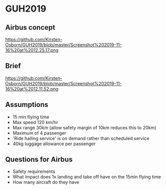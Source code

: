# GUH2019
## Airbus concept
https://github.com/Kirsten-Osborn/GUH2019/blob/master/Screenshot%202019-11-16%20at%2012.25.17.png

## Brief
https://github.com/Kirsten-Osborn/GUH2019/blob/master/Screenshot%202019-11-16%20at%2012.11.52.png

## Assumptions
- 15 min flying time
- Max speed 120 km/hr
- Max range 30km (allow safety margin of 10km reduces this to 20km)
- Maximum of 4 passenger
- 'Ride hailing service' is on demand rather than scheduled service
- 40kg luggage allowance per passenger

## Questions for Airbus
- Safety requirements
- What impact does 1x landing and take off have on the 15min flying time
- How many aircraft do they have
